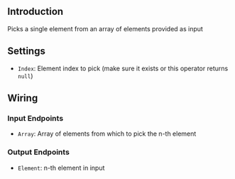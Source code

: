 ## Introduction

Picks a single element from an array of elements provided as input

## Settings

- `Index`: Element index to pick (make sure it exists or this operator returns `null`)

## Wiring

### Input Endpoints

- `Array`: Array of elements from which to pick the n-th element

### Output Endpoints

- `Element`: n-th element in input
